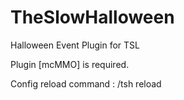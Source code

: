 # TheSlowHalloween
Halloween Event Plugin for TSL

Plugin [mcMMO] is required.

Config reload command : /tsh reload
